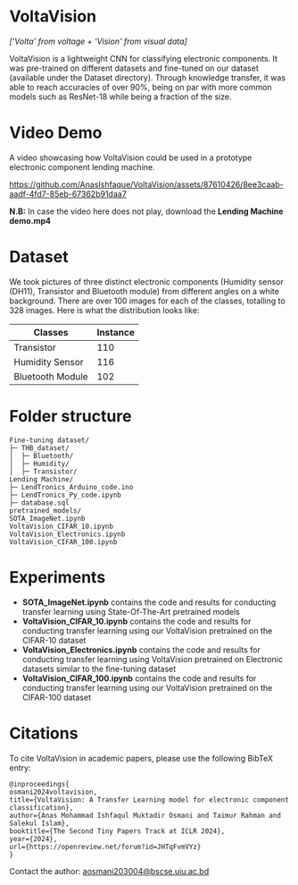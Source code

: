 # VoltaVision
*['Volta' from voltage + 'Vision' from visual data]*

VoltaVision is a lightweight CNN for classifying electronic components. It was pre-trained on different datasets and fine-tuned on our dataset (available under the Dataset directory). Through knowledge transfer, it was able to reach accuracies of over 90%, being on par with more common models such as ResNet-18 while being a fraction of the size.

# Video Demo

A video showcasing how VoltaVision could be used in a prototype electronic component lending machine.

https://github.com/AnasIshfaque/VoltaVision/assets/87610426/8ee3caab-aadf-4fd7-85eb-67362b91daa7

**N.B:** In case the video here does not play, download the **Lending Machine demo.mp4**

# Dataset
We took pictures of three distinct electronic components (Humidity sensor (DH11), Transistor and Bluetooth module) from different angles on a white background. There are over 100 images for each of the classes, totalling to 328 images. Here is what the distribution looks like:

| **Classes**      | **Instance** |
|------------------|--------------|
| Transistor       | 110          |
| Humidity Sensor  | 116          |
| Bluetooth Module | 102          |

# Folder structure

```
Fine-tuning dataset/
├─ THB_dataset/
│  ├─ Bluetooth/
│  ├─ Humidity/
│  ├─ Transistor/
Lending Machine/
├─ LendTronics_Arduino_code.ino
├─ LendTronics_Py_code.ipynb
├─ database.sql
pretrained_models/
SOTA_ImageNet.ipynb
VoltaVision_CIFAR_10.ipynb
VoltaVision_Electronics.ipynb
VoltaVision_CIFAR_100.ipynb
```

# Experiments

- **SOTA_ImageNet.ipynb** contains the code and results for conducting transfer learning using State-Of-The-Art pretrained models
- **VoltaVision_CIFAR_10.ipynb** contains the code and results for conducting transfer learning using our VoltaVision pretrained on the CIFAR-10 dataset
- **VoltaVision_Electronics.ipynb** contains the code and results for conducting transfer learning using VoltaVision pretrained on Electronic datasets similar to the fine-tuning dataset
- **VoltaVision_CIFAR_100.ipynb** contains the code and results for conducting transfer learning using our VoltaVision pretrained on the CIFAR-100 dataset

# Citations

To cite VoltaVision in academic papers, please use the following BibTeX entry:

```
@inproceedings{
osmani2024voltavision,
title={VoltaVision: A Transfer Learning model for electronic component classification},
author={Anas Mohammad Ishfaqul Muktadir Osmani and Taimur Rahman and Salekul Islam},
booktitle={The Second Tiny Papers Track at ICLR 2024},
year={2024},
url={https://openreview.net/forum?id=JHTqFvmVYz}
}
```

Contact the author: aosmani203004@bscse.uiu.ac.bd
